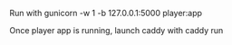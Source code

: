 Run with 
gunicorn -w 1 -b 127.0.0.1:5000 player:app

Once player app is running, launch caddy with
caddy run